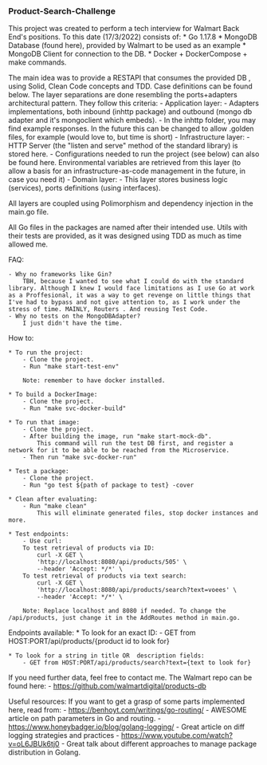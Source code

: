 ### Product-Search-Challenge ###
This project was created to perform a tech interview for Walmart Back End's positions. To this date (17/3/2022) consists of:
    * Go 1.17.8
    * MongoDB Database (found here), provided by Walmart to be used as an example
    * MongoDB Client for connection to the DB.
    * Docker + DockerCompose + make commands.
    
The main idea was to provide a RESTAPI that consumes the provided DB , using Solid, Clean Code concepts and TDD. Case definitions can be found below.
The layer separations are done resembling the ports+adapters architectural pattern. They follow this criteria:
    - Application layer:
        - Adapters implementations, both inbound (inhttp package) and outbound (mongo db adapter and it's mongoclient which embeds). 
        - In the inhttp folder, you may find example responses. In the future this can be changed to allow .golden files, for example (would love to, but time is short)
    - Infrastructure layer:
        - HTTP Server (the "listen and serve" method of the standard library) is stored here.
        - Configurations needed to run the project (see below) can also be found here. Environmental variables are retrieved from this layer (to allow a basis for an infrastructure-as-code management in the future, in case you need it)
    - Domain layer:
        - This layer stores business logic (services), ports definitions (using interfaces). 

All layers are coupled using Polimorphism and dependency injection in the main.go file.

All Go files in the packages are named after their intended use. Utils with their tests are provided, as it was designed using TDD as much as time allowed me. 


FAQ: 

    - Why no frameworks like Gin?
        TBH, because I wanted to see what I could do with the standard library. Although I knew I would face limitations as I use Go at work as a Proffesional, it was a way to get revenge on little things that I've had to bypass and not give attention to, as I work under the stress of time. MAINLY, Routers . And reusing Test Code.
    - Why no tests on the MongoDBAdapter?
        I just didn't have the time.

How to:

    * To run the project:
        - Clone the project.
        - Run "make start-test-env"
        
        Note: remember to have docker installed.
    
    * To build a DockerImage:
        - Clone the project.
        - Run "make svc-docker-build"
    
    * To run that image:
        - Clone the project.
        - After building the image, run "make start-mock-db". 
            This command will run the test DB first, and register a network for it to be able to be reached from the Microservice. 
        - Then run "make svc-docker-run"

    * Test a package: 
        - Clone the project.
        - Run "go test ${path of package to test} -cover 

    * Clean after evaluating:
        - Run "make clean"
            This will eliminate generated files, stop docker instances and more.

    * Test endpoints:
        - Use curl:
        To test retrieval of products via ID:
            curl -X GET \
            'http://localhost:8080/api/products/505' \
            --header 'Accept: */*' \
        To test retrieval of products via text search:
            curl -X GET \
            'http://localhost:8080/api/products/search?text=voees' \
            --header 'Accept: */*' \

        Note: Replace localhost and 8080 if needed. To change the /api/products, just change it in the AddRoutes method in main.go.


Endpoints available:
    * To look for an exact ID:
        - GET from HOST:PORT/api/products/{product id to look for}
    

    * To look for a string in title OR  description fields:
        - GET from HOST:PORT/api/products/search?text={text to look for}


If you need further data, feel free to contact me.
The Walmart repo can be found here:
    - https://github.com/walmartdigital/products-db



Useful resources:
If you want to get a grasp of some parts implemented here, read from:
        - https://benhoyt.com/writings/go-routing/ - AWESOME article on path parameters in Go and routing.
        - https://www.honeybadger.io/blog/golang-logging/  - Great article on diff logging strategies and   practices
        - https://www.youtube.com/watch?v=oL6JBUk6tj0 - Great talk about different approaches to manage package distribution in Golang. 
